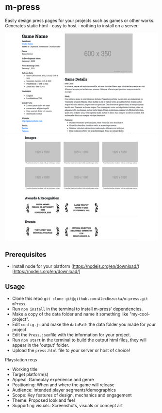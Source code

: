 # m-press
Easily design press pages for your projects such as games or other works.
Generates static html - easy to host - nothing to install on a server.

![](docs/example1.png)
![](docs/example2.png)

## Prerequisites

- Install node for your platform (https://nodejs.org/en/download/)[https://nodejs.org/en/download/]

## Usage

- Clone this repo `git clone git@github.com:AlexBezuska/m-press.git mPress`.
- Run `npm install` in the terminal to install m-press' dependencies.
- Make a copy of the data folder and name it something like "my-cool-project".
- Edit `config.js` and make the `dataPath` the data folder you made for your project.
- Edit the `Press.json`file with the information for your project.
- Run `npm start` in the terminal to build the output html files, they will appear in the 'output' folder.
- Upload the `press.html` file to your server or host of choice!





Playstation reqs


- Working title
- Target platform(s)
- Appeal: Gameplay experience and genre
- Positioning: When and where the game will release
- Audience: Intended player segments/demographics
- Scope: Key features of design, mechanics and engagement
- Theme: Proposed look and feel
- Supporting visuals: Screenshots, visuals or concept art
